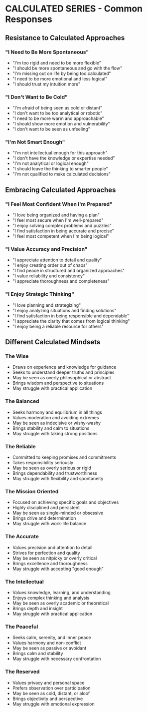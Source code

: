 # CALCULATED SERIES - Common Responses

## Resistance to Calculated Approaches

### "I Need to Be More Spontaneous"
- "I'm too rigid and need to be more flexible"
- "I should be more spontaneous and go with the flow"
- "I'm missing out on life by being too calculated"
- "I need to be more emotional and less logical"
- "I should trust my intuition more"

### "I Don't Want to Be Cold"
- "I'm afraid of being seen as cold or distant"
- "I don't want to be too analytical or robotic"
- "I need to be more warm and approachable"
- "I should show more emotion and vulnerability"
- "I don't want to be seen as unfeeling"

### "I'm Not Smart Enough"
- "I'm not intellectual enough for this approach"
- "I don't have the knowledge or expertise needed"
- "I'm not analytical or logical enough"
- "I should leave the thinking to smarter people"
- "I'm not qualified to make calculated decisions"

## Embracing Calculated Approaches

### "I Feel Most Confident When I'm Prepared"
- "I love being organized and having a plan"
- "I feel most secure when I'm well-prepared"
- "I enjoy solving complex problems and puzzles"
- "I find satisfaction in being accurate and precise"
- "I feel most competent when I'm being logical"

### "I Value Accuracy and Precision"
- "I appreciate attention to detail and quality"
- "I enjoy creating order out of chaos"
- "I find peace in structured and organized approaches"
- "I value reliability and consistency"
- "I appreciate thoroughness and completeness"

### "I Enjoy Strategic Thinking"
- "I love planning and strategizing"
- "I enjoy analyzing situations and finding solutions"
- "I find satisfaction in being responsible and dependable"
- "I appreciate the clarity that comes from logical thinking"
- "I enjoy being a reliable resource for others"

## Different Calculated Mindsets

### The Wise
- Draws on experience and knowledge for guidance
- Seeks to understand deeper truths and principles
- May be seen as overly philosophical or abstract
- Brings wisdom and perspective to situations
- May struggle with practical application

### The Balanced
- Seeks harmony and equilibrium in all things
- Values moderation and avoiding extremes
- May be seen as indecisive or wishy-washy
- Brings stability and calm to situations
- May struggle with taking strong positions

### The Reliable
- Committed to keeping promises and commitments
- Takes responsibility seriously
- May be seen as overly serious or rigid
- Brings dependability and trustworthiness
- May struggle with flexibility and spontaneity

### The Mission Oriented
- Focused on achieving specific goals and objectives
- Highly disciplined and persistent
- May be seen as single-minded or obsessive
- Brings drive and determination
- May struggle with work-life balance

### The Accurate
- Values precision and attention to detail
- Strives for perfection and quality
- May be seen as nitpicky or overly critical
- Brings excellence and thoroughness
- May struggle with accepting "good enough"

### The Intellectual
- Values knowledge, learning, and understanding
- Enjoys complex thinking and analysis
- May be seen as overly academic or theoretical
- Brings depth and insight
- May struggle with practical application

### The Peaceful
- Seeks calm, serenity, and inner peace
- Values harmony and non-conflict
- May be seen as passive or avoidant
- Brings calm and stability
- May struggle with necessary confrontation

### The Reserved
- Values privacy and personal space
- Prefers observation over participation
- May be seen as cold, distant, or aloof
- Brings objectivity and perspective
- May struggle with emotional expression
